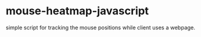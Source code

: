 # mouse-heatmap-javascript
simple script for tracking the mouse positions while client uses a webpage.
